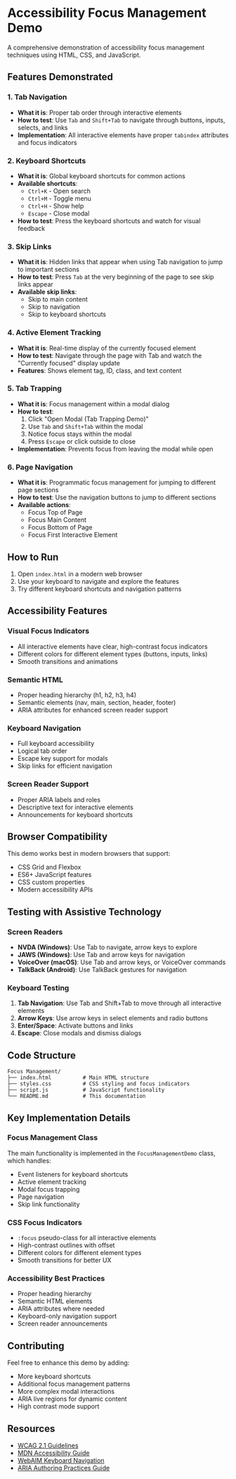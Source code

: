 # Accessibility Focus Management Demo

A comprehensive demonstration of accessibility focus management techniques using HTML, CSS, and JavaScript.

## Features Demonstrated

### 1. Tab Navigation
- **What it is**: Proper tab order through interactive elements
- **How to test**: Use `Tab` and `Shift+Tab` to navigate through buttons, inputs, selects, and links
- **Implementation**: All interactive elements have proper `tabindex` attributes and focus indicators

### 2. Keyboard Shortcuts
- **What it is**: Global keyboard shortcuts for common actions
- **Available shortcuts**:
  - `Ctrl+K` - Open search
  - `Ctrl+M` - Toggle menu
  - `Ctrl+H` - Show help
  - `Escape` - Close modal
- **How to test**: Press the keyboard shortcuts and watch for visual feedback

### 3. Skip Links
- **What it is**: Hidden links that appear when using Tab navigation to jump to important sections
- **How to test**: Press `Tab` at the very beginning of the page to see skip links appear
- **Available skip links**:
  - Skip to main content
  - Skip to navigation
  - Skip to keyboard shortcuts

### 4. Active Element Tracking
- **What it is**: Real-time display of the currently focused element
- **How to test**: Navigate through the page with Tab and watch the "Currently focused" display update
- **Features**: Shows element tag, ID, class, and text content

### 5. Tab Trapping
- **What it is**: Focus management within a modal dialog
- **How to test**: 
  1. Click "Open Modal (Tab Trapping Demo)"
  2. Use `Tab` and `Shift+Tab` within the modal
  3. Notice focus stays within the modal
  4. Press `Escape` or click outside to close
- **Implementation**: Prevents focus from leaving the modal while open

### 6. Page Navigation
- **What it is**: Programmatic focus management for jumping to different page sections
- **How to test**: Use the navigation buttons to jump to different sections
- **Available actions**:
  - Focus Top of Page
  - Focus Main Content
  - Focus Bottom of Page
  - Focus First Interactive Element

## How to Run

1. Open `index.html` in a modern web browser
2. Use your keyboard to navigate and explore the features
3. Try different keyboard shortcuts and navigation patterns

## Accessibility Features

### Visual Focus Indicators
- All interactive elements have clear, high-contrast focus indicators
- Different colors for different element types (buttons, inputs, links)
- Smooth transitions and animations

### Semantic HTML
- Proper heading hierarchy (h1, h2, h3, h4)
- Semantic elements (nav, main, section, header, footer)
- ARIA attributes for enhanced screen reader support

### Keyboard Navigation
- Full keyboard accessibility
- Logical tab order
- Escape key support for modals
- Skip links for efficient navigation

### Screen Reader Support
- Proper ARIA labels and roles
- Descriptive text for interactive elements
- Announcements for keyboard shortcuts

## Browser Compatibility

This demo works best in modern browsers that support:
- CSS Grid and Flexbox
- ES6+ JavaScript features
- CSS custom properties
- Modern accessibility APIs

## Testing with Assistive Technology

### Screen Readers
- **NVDA (Windows)**: Use Tab to navigate, arrow keys to explore
- **JAWS (Windows)**: Use Tab and arrow keys for navigation
- **VoiceOver (macOS)**: Use Tab and arrow keys, or VoiceOver commands
- **TalkBack (Android)**: Use TalkBack gestures for navigation

### Keyboard Testing
1. **Tab Navigation**: Use Tab and Shift+Tab to move through all interactive elements
2. **Arrow Keys**: Use arrow keys in select elements and radio buttons
3. **Enter/Space**: Activate buttons and links
4. **Escape**: Close modals and dismiss dialogs

## Code Structure

```
Focus Management/
├── index.html          # Main HTML structure
├── styles.css          # CSS styling and focus indicators
├── script.js           # JavaScript functionality
└── README.md           # This documentation
```

## Key Implementation Details

### Focus Management Class
The main functionality is implemented in the `FocusManagementDemo` class, which handles:
- Event listeners for keyboard shortcuts
- Active element tracking
- Modal focus trapping
- Page navigation
- Skip link functionality

### CSS Focus Indicators
- `:focus` pseudo-class for all interactive elements
- High-contrast outlines with offset
- Different colors for different element types
- Smooth transitions for better UX

### Accessibility Best Practices
- Proper heading hierarchy
- Semantic HTML elements
- ARIA attributes where needed
- Keyboard-only navigation support
- Screen reader announcements

## Contributing

Feel free to enhance this demo by adding:
- More keyboard shortcuts
- Additional focus management patterns
- More complex modal interactions
- ARIA live regions for dynamic content
- High contrast mode support

## Resources

- [WCAG 2.1 Guidelines](https://www.w3.org/WAI/WCAG21/quickref/)
- [MDN Accessibility Guide](https://developer.mozilla.org/en-US/docs/Web/Accessibility)
- [WebAIM Keyboard Navigation](https://webaim.org/techniques/keyboard/)
- [ARIA Authoring Practices Guide](https://www.w3.org/WAI/ARIA/apg/) 